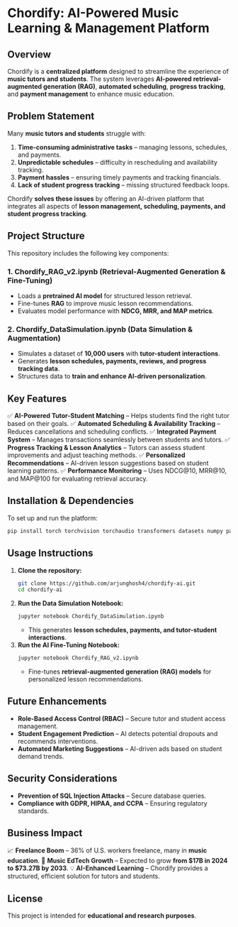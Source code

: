 # Chordify: AI-Powered Music Learning & Management Platform

## Overview
Chordify is a **centralized platform** designed to streamline the experience of **music tutors and students**. The system leverages **AI-powered retrieval-augmented generation (RAG)**, **automated scheduling**, **progress tracking**, and **payment management** to enhance music education.

## Problem Statement
Many **music tutors and students** struggle with:
1. **Time-consuming administrative tasks** – managing lessons, schedules, and payments.
2. **Unpredictable schedules** – difficulty in rescheduling and availability tracking.
3. **Payment hassles** – ensuring timely payments and tracking financials.
4. **Lack of student progress tracking** – missing structured feedback loops.

Chordify **solves these issues** by offering an AI-driven platform that integrates all aspects of **lesson management, scheduling, payments, and student progress tracking**.

## Project Structure
This repository includes the following key components:

### 1. **Chordify_RAG_v2.ipynb** (Retrieval-Augmented Generation & Fine-Tuning)
- Loads a **pretrained AI model** for structured lesson retrieval.
- Fine-tunes **RAG** to improve music lesson recommendations.
- Evaluates model performance with **NDCG, MRR, and MAP metrics**.

### 2. **Chordify_DataSimulation.ipynb** (Data Simulation & Augmentation)
- Simulates a dataset of **10,000 users** with **tutor-student interactions**.
- Generates **lesson schedules, payments, reviews, and progress tracking data**.
- Structures data to **train and enhance AI-driven personalization**.

## Key Features
✅ **AI-Powered Tutor-Student Matching** – Helps students find the right tutor based on their goals.
✅ **Automated Scheduling & Availability Tracking** – Reduces cancellations and scheduling conflicts.
✅ **Integrated Payment System** – Manages transactions seamlessly between students and tutors.
✅ **Progress Tracking & Lesson Analytics** – Tutors can assess student improvements and adjust teaching methods.
✅ **Personalized Recommendations** – AI-driven lesson suggestions based on student learning patterns.
✅ **Performance Monitoring** – Uses NDCG@10, MRR@10, and MAP@100 for evaluating retrieval accuracy.

## Installation & Dependencies
To set up and run the platform:

```sh
pip install torch torchvision torchaudio transformers datasets numpy pandas matplotlib
```

## Usage Instructions
1. **Clone the repository:**
   ```sh
   git clone https://github.com/arjunghosh4/chordify-ai.git
   cd chordify-ai
   ```
2. **Run the Data Simulation Notebook:**
   ```sh
   jupyter notebook Chordify_DataSimulation.ipynb
   ```
   - This generates **lesson schedules, payments, and tutor-student interactions**.
3. **Run the AI Fine-Tuning Notebook:**
   ```sh
   jupyter notebook Chordify_RAG_v2.ipynb
   ```
   - Fine-tunes **retrieval-augmented generation (RAG) models** for personalized lesson recommendations.

## Future Enhancements
- **Role-Based Access Control (RBAC)** – Secure tutor and student access management.
- **Student Engagement Prediction** – AI detects potential dropouts and recommends interventions.
- **Automated Marketing Suggestions** – AI-driven ads based on student demand trends.

## Security Considerations
- **Prevention of SQL Injection Attacks** – Secure database queries.
- **Compliance with GDPR, HIPAA, and CCPA** – Ensuring regulatory standards.

## Business Impact
📈 **Freelance Boom** – 36% of U.S. workers freelance, many in **music education**.
🎵 **Music EdTech Growth** – Expected to grow **from $17B in 2024 to $73.27B by 2033**.
💡 **AI-Enhanced Learning** – Chordify provides a structured, efficient solution for tutors and students.

## License
This project is intended for **educational and research purposes**.

